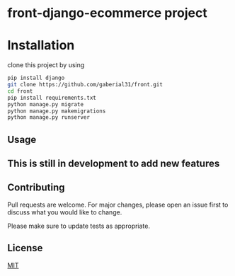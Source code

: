 # front-django-ecommerce project

# Installation

clone this project by using 
```bash
pip install django
git clone https://github.com/gaberial31/front.git
cd front
pip install requirements.txt
python manage.py migrate
python manage.py makemigrations
python manage.py runserver
```


## Usage

## This is still in development to add new features

## Contributing
Pull requests are welcome. For major changes, please open an issue first to discuss what you would like to change.

Please make sure to update tests as appropriate.

## License
[MIT](https://choosealicense.com/licenses/mit/)
